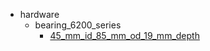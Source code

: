 * hardware
  * bearing_6200_series
    * [45_mm_id_85_mm_od_19_mm_depth](hardware/bearing_6200_series/45_mm_id_85_mm_od_19_mm_depth)
